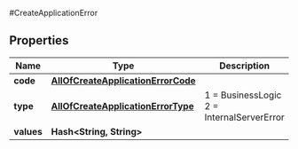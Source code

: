 #CreateApplicationError

## Properties
Name | Type | Description | Notes
------------ | ------------- | ------------- | -------------
**code** | [**AllOfCreateApplicationErrorCode**](AllOfCreateApplicationErrorCode.md) |  | [optional] 
**type** | [**AllOfCreateApplicationErrorType**](AllOfCreateApplicationErrorType.md) |   1 &#x3D; BusinessLogic  2 &#x3D; InternalServerError | [optional] 
**values** | **Hash&lt;String, String&gt;** |  | [optional] 

